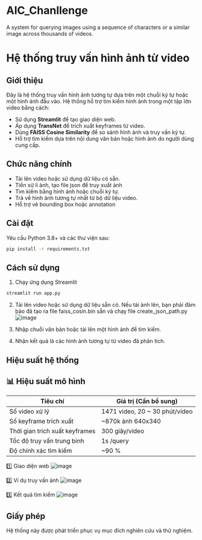 # AIC_Chanllenge
A system for querying images using a sequence of characters or a similar image across thousands of videos.

# Hệ thống truy vấn hình ảnh từ video 

##  Giới thiệu
Đây là hệ thống truy vấn hình ảnh tương tự dựa trên một chuỗi ký tự hoặc một hình ảnh đầu vào. Hệ thống hỗ trợ tìm kiếm hình ảnh trong một tập lớn video bằng cách:
- Sử dụng **Streamlit** để tạo giao diện web.
- Áp dụng **TransNet** để trích xuất keyframes từ video.
- Dùng **FAISS Cosine Similarity** để so sánh hình ảnh và truy vấn ký tự.
- Hỗ trợ tìm kiếm dựa trên nội dung văn bản hoặc hình ảnh do người dùng cung cấp.

##  Chức năng chính
- Tải lên video hoặc sử dụng dữ liệu có sẵn.
- Tiền xử lí ảnh, tạo file json để truy xuất ảnh
- Tìm kiếm bằng hình ảnh hoặc chuỗi ký tự.
- Trả về hình ảnh tương tự nhất từ bộ dữ liệu video.
- Hỗ trợ vẽ bounding box hoặc annotation

##  Cài đặt
Yêu cầu Python 3.8+ và các thư viện sau:
```bash
pip install -r requirements.txt
```
## Cách sử dụng
1. Chạy ứng dụng Streamlit
```bash
streamlit run app.py
```
2. Tải lên video hoặc sử dụng dữ liệu sẵn có.
   Nếu tải ảnh lên, bạn phải đảm bảo đã tạo ra file faiss_cosin.bin sẵn và chạy file create_json_path.py
   ![image](https://github.com/user-attachments/assets/7a57f597-14b1-4181-8c7b-206b96a37e43)

4. Nhập chuỗi văn bản hoặc tải lên một hình ảnh để tìm kiếm.
5. Nhận kết quả là các hình ảnh tương tự từ video đã phân tích.
## Hiệu suất hệ thống
## 📊 Hiệu suất mô hình

| Tiêu chí                     | Giá trị (Cần bổ sung)   |
|-----------------------------|----------------------|
| Số video xử lý              | 1471 video, 20 ~ 30 phút/video           |
| Số keyframe trích xuất | ~870k ảnh 640x340 |
| Thời gian trích xuất keyframes | 300 giây/video    |
| Tốc độ truy vấn trung bình  | 1s /query        |
| Độ chính xác tìm kiếm       | ~90 %               |



1️⃣ Giao diện web
![image](https://github.com/user-attachments/assets/6fe11436-3185-4465-b5c2-ff25e40373c0)


2️⃣ Ví dụ truy vấn ảnh
![image](https://github.com/user-attachments/assets/b730c46b-b78a-4c41-b4b0-a62087e6fa77)


3️⃣ Kết quả tìm kiếm
![image](https://github.com/user-attachments/assets/1895f2b6-dcc1-43a7-80c1-aee812e97c44)


## Giấy phép
Hệ thống này được phát triển phục vụ mục đích nghiên cứu và thử nghiệm.

